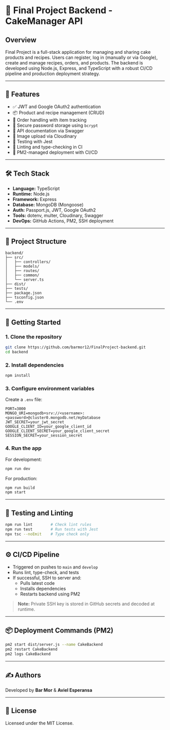 
# 🍰 Final Project Backend - CakeManager API

## Overview

Final Project is a full-stack application for managing and sharing cake products and recipes. Users can register, log in (manually or via Google), create and manage recipes, orders, and products. The backend is developed using Node.js, Express, and TypeScript with a robust CI/CD pipeline and production deployment strategy.

---

## 🔧 Features

- ✅ JWT and Google OAuth2 authentication
- 📦 Product and recipe management (CRUD)
- 🛒 Order handling with item tracking
- 🔐 Secure password storage using `bcrypt`
- 🧾 API documentation via Swagger
- 📸 Image upload via Cloudinary
- 🧪 Testing with Jest
- 🧹 Linting and type-checking in CI
- 🚀 PM2-managed deployment with CI/CD

---

## 🛠️ Tech Stack

- **Language:** TypeScript
- **Runtime:** Node.js
- **Framework:** Express
- **Database:** MongoDB (Mongoose)
- **Auth:** Passport.js, JWT, Google OAuth2
- **Tools:** dotenv, multer, Cloudinary, Swagger
- **DevOps:** GitHub Actions, PM2, SSH deployment

---

## 📁 Project Structure

```
backend/
├── src/
│   ├── controllers/
│   ├── models/
│   ├── routes/
│   ├── common/
│   └── server.ts
├── dist/
├── tests/
├── package.json
├── tsconfig.json
└── .env
```

---

## 🚀 Getting Started

### 1. Clone the repository

```bash
git clone https://github.com/barmor12/FinalProject-backend.git
cd backend
```

### 2. Install dependencies

```bash
npm install
```

### 3. Configure environment variables

Create a `.env` file:

```env
PORT=3000
MONGO_URI=mongodb+srv://<username>:<password>@cluster0.mongodb.net/myDatabase
JWT_SECRET=your_jwt_secret
GOOGLE_CLIENT_ID=your_google_client_id
GOOGLE_CLIENT_SECRET=your_google_client_secret
SESSION_SECRET=your_session_secret
```

### 4. Run the app

For development:

```bash
npm run dev
```

For production:

```bash
npm run build
npm start
```

---

## 🧪 Testing and Linting

```bash
npm run lint        # Check lint rules
npm run test        # Run tests with Jest
npx tsc --noEmit    # Type check only
```

---

## ⚙️ CI/CD Pipeline

- Triggered on pushes to `main` and `develop`
- Runs lint, type-check, and tests
- If successful, SSH to server and:
  - Pulls latest code
  - Installs dependencies
  - Restarts backend using PM2

> **Note:** Private SSH key is stored in GitHub secrets and decoded at runtime.

---

## 📦 Deployment Commands (PM2)

```bash
pm2 start dist/server.js --name CakeBackend
pm2 restart CakeBackend
pm2 logs CakeBackend
```

---

## ✍️ Authors

Developed by **Bar Mor** & **Aviel Esperansa**

---

## 🪪 License

Licensed under the MIT License.